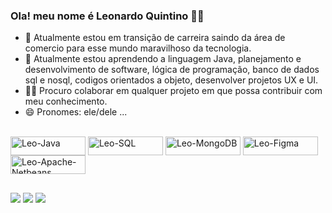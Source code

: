 ### Ola! meu nome é Leonardo Quintino   👋🏿

- 🔭    Atualmente estou em transição de carreira saindo da área de comercio para esse mundo maravilhoso da tecnologia.
- 🌱    Atualmente estou aprendendo a linguagem Java, planejamento e desenvolvimento de software, lógica de programação, banco de dados sql e nosql, codigos orientados a objeto, desenvolver projetos UX e UI.
- 👨‍💻  Procuro colaborar em qualquer projeto em que possa contribuir com meu conhecimento.
- 😄    Pronomes: ele/dele ...

 <div style="display: inline_block"><br>
  <img align="center" alt="Leo-Java" height="30" width="120" src="https://img.shields.io/badge/Java-ED8B00?style=for-the-badge&logo=openjdk&logoColor=white">
  <img align="center" alt="Leo-SQL" height="30" width="120" src="https://img.shields.io/badge/MySQL-00000F?style=for-the-badge&logo=mysql&logoColor=white">
  <img align="center" alt="Leo-MongoDB" height="30" width="120" src="https://img.shields.io/badge/MongoDB-4EA94B?style=for-the-badge&logo=mongodb&logoColor=white">
  <img align="center" alt="Leo-Figma" height="30" width="120" src="https://img.shields.io/badge/Figma-F24E1E?style=for-the-badge&logo=figma&logoColor=white">
  <img align="center" alt="Leo-Apache-Netbeans" height="30" width="120" src="https://img.shields.io/badge/apache%20netbeans-1B6AC6?style=for-the-badge&logo=apache%20netbeans%20IDE&logoColor=white">
</div>


##

<div> 
  <a href="https://instagram.com/rafaballerini" target="_blank"><img src="https://img.shields.io/badge/-Instagram-%23E4405F?style=for-the-badge&logo=instagram&logoColor=white" target="_blank"></a>
  <a href = "mailto:leonardoquinsantos@gmail.com"><img src="https://img.shields.io/badge/-Gmail-%23333?style=for-the-badge&logo=gmail&logoColor=white" target="_blank"></a>
  <a href="https://www.https://www.linkedin.com/in/leonardo-quintino-backend/" target="_blank"><img src="https://img.shields.io/badge/-LinkedIn-%230077B5?style=for-the-badge&logo=linkedin&logoColor=white" target="_blank"></a> 
  
</div>
